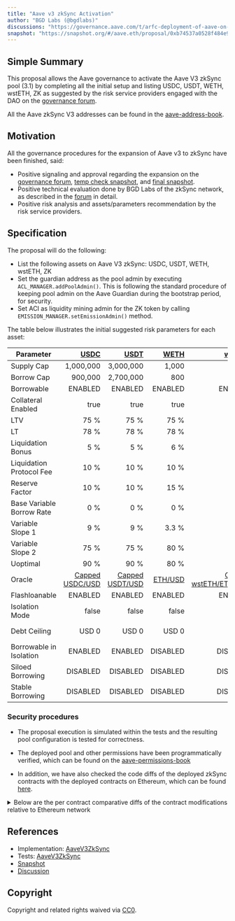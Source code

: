 ```yaml
---
title: "Aave v3 zkSync Activation"
author: "BGD Labs (@bgdlabs)"
discussions: "https://governance.aave.com/t/arfc-deployment-of-aave-on-zksync/17937"
snapshot: "https://snapshot.org/#/aave.eth/proposal/0xb74537a0528f484e9cc76d8c7931eedef7b6290e7d2dc725b2c98e623a214f95"
---
```


## Simple Summary

This proposal allows the Aave governance to activate the Aave V3 zkSync pool (3.1) by completing all the initial setup and listing USDC, USDT, WETH, wstETH, ZK as suggested by the risk service providers engaged with the DAO on the [governance forum](https://governance.aave.com/t/arfc-deployment-of-aave-on-zksync/17937/7).

All the Aave zkSync V3 addresses can be found in the [aave-address-book](https://github.com/bgd-labs/aave-address-book/blob/4ddb4646a8c743a0bad578675279cde9723d7b91/src/AaveV3ZkSync.sol).

## Motivation

All the governance procedures for the expansion of Aave v3 to zkSync have been finished, said:

- Positive signaling and approval regarding the expansion on the [governance forum](https://governance.aave.com/t/temp-check-aave-v3-deployment-on-zksync-era-mainnet/12477), [temp check snapshot](https://snapshot.org/#/aave.eth/proposal/0x46cf72da892eb216edc1b7fe2f24f7491d8c37344b2b1f67632fa6950be034f7), and [final snapshot](https://snapshot.org/#/aave.eth/proposal/0xb74537a0528f484e9cc76d8c7931eedef7b6290e7d2dc725b2c98e623a214f95).
- Positive technical evaluation done by BGD Labs of the zkSync network, as described in the [forum](https://governance.aave.com/t/bgd-aave-zksync-infrastructure-technical-evaluation/18503) in detail.
- Positive risk analysis and assets/parameters recommendation by the risk service providers.

## Specification

The proposal will do the following:

- List the following assets on Aave V3 zkSync: USDC, USDT, WETH, wstETH, ZK
- Set the guardian address as the pool admin by executing `ACL_MANAGER.addPoolAdmin()`. This is following the standard procedure of keeping pool admin on the Aave Guardian during the bootstrap period, for security.
- Set ACI as liquidity mining admin for the ZK token by calling `EMISSION_MANAGER.setEmissionAdmin()` method.

The table below illustrates the initial suggested risk parameters for each asset:

| Parameter                 |            [USDC](https://era.zksync.network/address/0x1d17CBcF0D6D143135aE902365D2E5e2A16538D4) |            [USDT](https://era.zksync.network/address/0x493257fD37EDB34451f62EDf8D2a0C418852bA4C) |     [WETH](https://era.zksync.network/address/0x5AEa5775959fBC2557Cc8789bC1bf90A239D9a91) | [wstETH](https://era.zksync.network/address/0x703b52F2b28fEbcB60E1372858AF5b18849FE867) |      [ZK](https://era.zksync.network/address/0x5A7d6b2F92C77FAD6CCaBd7EE0624E64907Eaf3E) |
| ------------------------- | -----------------------------------------------------------------------------------------------: | -----------------------------------------------------------------------------------------------: | ----------------------------------------------------------------------------------------: | --------------------------------------------------------------------------------------: | ---------------------------------------------------------------------------------------: |
| Supply Cap                |                                                                                        1,000,000 |                                                                                        3,000,000 |                                                                                     1,000 |                                                                                     500 |                                                                               24,000,000 |
| Borrow Cap                |                                                                                          900,000 |                                                                                        2,700,000 |                                                                                       800 |                                                                                      50 |                                                                               10,000,000 |
| Borrowable                |                                                                                          ENABLED |                                                                                          ENABLED |                                                                                   ENABLED |                                                                                 ENABLED |                                                                                  ENABLED |
| Collateral Enabled        |                                                                                             true |                                                                                             true |                                                                                      true |                                                                                    true |                                                                                     true |
| LTV                       |                                                                                             75 % |                                                                                             75 % |                                                                                      75 % |                                                                                    71 % |                                                                                     40 % |
| LT                        |                                                                                             78 % |                                                                                             78 % |                                                                                      78 % |                                                                                    76 % |                                                                                     45 % |
| Liquidation Bonus         |                                                                                              5 % |                                                                                              5 % |                                                                                       6 % |                                                                                     7 % |                                                                                     10 % |
| Liquidation Protocol Fee  |                                                                                             10 % |                                                                                             10 % |                                                                                      10 % |                                                                                    10 % |                                                                                     20 % |
| Reserve Factor            |                                                                                             10 % |                                                                                             10 % |                                                                                      15 % |                                                                                    15 % |                                                                                     20 % |
| Base Variable Borrow Rate |                                                                                              0 % |                                                                                              0 % |                                                                                       0 % |                                                                                     0 % |                                                                                      0 % |
| Variable Slope 1          |                                                                                              9 % |                                                                                              9 % |                                                                                     3.3 % |                                                                                   4.5 % |                                                                                      9 % |
| Variable Slope 2          |                                                                                             75 % |                                                                                             75 % |                                                                                      80 % |                                                                                    80 % |                                                                                    300 % |
| Uoptimal                  |                                                                                             90 % |                                                                                             90 % |                                                                                      80 % |                                                                                    45 % |                                                                                     45 % |
| Oracle                    | [Capped USDC/USD](https://era.zksync.network/address/0xA715ED3eC1C078EEf8437Cf717Cf76004f29eAED) | [Capped USDT/USD](https://era.zksync.network/address/0x336EC4bcb65C1A141318fBd3f8E7379c085E8B15) | [ETH/USD](https://era.zksync.network//address/0x6D41d1dc818112880b40e26BD6FD347E41008eDA) |                     [Capped wstETH/ETH/USD](0x624FEc7DDeb62Dcbce1fc456D7cc5c6A47cC69aF) | [ZK/USD](https://era.zksync.network//address/0xD1ce60dc8AE060DDD17cA8716C96f193bC88DD13) |
| Flashloanable             |                                                                                          ENABLED |                                                                                          ENABLED |                                                                                   ENABLED |                                                                                 ENABLED |                                                                                  ENABLED |
| Isolation Mode            |                                                                                            false |                                                                                            false |                                                                                     false |                                                                                   false |                                                                                     true |
| Debt Ceiling              |                                                                                            USD 0 |                                                                                            USD 0 |                                                                                     USD 0 |                                                                                   USD 0 |                                                                            USD 1,000,000 |
| Borrowable in Isolation   |                                                                                          ENABLED |                                                                                          ENABLED |                                                                                  DISABLED |                                                                                DISABLED |                                                                                 DISABLED |
| Siloed Borrowing          |                                                                                         DISABLED |                                                                                         DISABLED |                                                                                  DISABLED |                                                                                DISABLED |                                                                                 DISABLED |
| Stable Borrowing          |                                                                                         DISABLED |                                                                                         DISABLED |                                                                                  DISABLED |                                                                                DISABLED |                                                                                 DISABLED |

### Security procedures

- The proposal execution is simulated within the tests and the resulting pool configuration is tested for correctness.

- The deployed pool and other permissions have been programmatically verified, which can be found on the [aave-permissions-book](https://github.com/bgd-labs/aave-permissions-book/blob/4ce5f4a0c40818e5b837eb035243f7b729279553/out/ZK_SYNC-V3.md#contracts)

- In addition, we have also checked the code diffs of the deployed zkSync contracts with the deployed contracts on Ethereum, which can be found [here](https://github.com/bgd-labs/aave-v3-origin/pull/10).

<details close>
<summary>Below are the per contract comparative diffs of the contract modifications relative to Ethereum network</summary>
<br>

zkSync uses the Aave v3.1 version, and there are some minor diffs because production instances (e.g. Ethereum) didn't require this change to be applied

- [Collector](https://github.com/bgd-labs/aave-v3-origin/pull/10/files#diff-2d2e4b82a1481118e886d5dd780cc16200b579d7ad65e2050cf2a6cea8bf80ed)

- [AToken](https://github.com/bgd-labs/aave-v3-origin/pull/10/files#diff-ce2e23d83d458b9427a925ad95f53364290f070923aebcee09c5aa6e80f5e675)

- [StableDebtToken](https://github.com/bgd-labs/aave-v3-origin/pull/10/files#diff-e842d4a31b7539548dd24872dd8b81f0175bdcd7e7ca951495ec5439afa84e8a)

- [VariableDebtToken](https://github.com/bgd-labs/aave-v3-origin/pull/10/files#diff-8b0c737dd51a790145194cb5b1bf11a46a9db6049f2a914093bd754303dd3999)

- [IncentivesController](https://github.com/bgd-labs/aave-v3-origin/pull/10/files#diff-96c59cb2f1cc1468419446aa859acf21ddd24cd75a87636fc4a3003bdc288d8f)

- [PoolAddressesProvider](https://github.com/bgd-labs/aave-v3-origin/pull/10/files#diff-9b575a3437ceb6c996f29c77aff78de0f201be0d9993154566ee3c91863a0f38)

- [UIIncentiveDataProvider](https://github.com/bgd-labs/aave-v3-origin/pull/10/files#diff-c4fa9d74a0a751ca38905d10e309cf5ae9425b31101c508ea0c453db18c0e042)

- [WETH Gateway](https://github.com/bgd-labs/aave-v3-origin/pull/10/files#diff-b89e24fe08c06cb9f120c2981abc18a998bf971c9052dc309729599a63e6293f)

</details>

## References

- Implementation: [AaveV3ZkSync](https://github.com/bgd-labs/aave-proposals-v3/blob/main/zksync/src/20240805_AaveV3ZkSync_AaveV3ZkSyncActivation/AaveV3ZkSync_AaveV3ZkSyncActivation_20240805.sol)
- Tests: [AaveV3ZkSync](https://github.com/bgd-labs/aave-proposals-v3/blob/main/zksync/src/20240805_AaveV3ZkSync_AaveV3ZkSyncActivation/AaveV3ZkSync_AaveV3ZkSyncActivation_20240805.t.sol)
- [Snapshot](https://snapshot.org/#/aave.eth/proposal/0xb74537a0528f484e9cc76d8c7931eedef7b6290e7d2dc725b2c98e623a214f95)
- [Discussion](https://governance.aave.com/t/arfc-deployment-of-aave-on-zksync/17937)

## Copyright

Copyright and related rights waived via [CC0](https://creativecommons.org/publicdomain/zero/1.0/).
